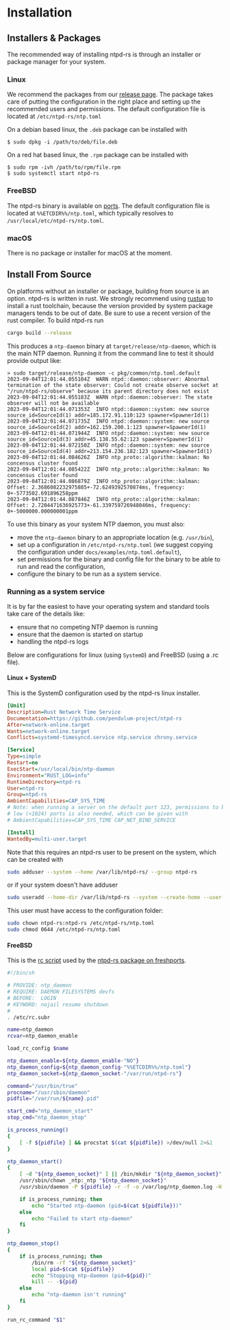 # Installation

## Installers & Packages

The recommended way of installing ntpd-rs is through an installer or package manager for your system.

### Linux

We recommend the packages from our [release page](https://github.com/pendulum-project/ntpd-rs/releases). The package takes care of putting the configuration in the right place and setting up the recommended users and permissions. The default configuration file is located at `/etc/ntpd-rs/ntp.toml`

On a debian based linux, the `.deb` package can be installed with
```console
$ sudo dpkg -i /path/to/deb/file.deb
```

On a red hat based linux, the `.rpm` package can be installed with
```console
$ sudo rpm -ivh /path/to/rpm/file.rpm
$ sudo systemctl start ntpd-rs
```

### FreeBSD

The ntpd-rs binary is available on [ports](https://www.freshports.org/net/ntpd-rs/). The default configuration file is located at `%%ETCDIR%%/ntp.toml`, which typically resolves to `/usr/local/etc/ntpd-rs/ntp.toml`.

### macOS

There is no package or installer for macOS at the moment.

## Install From Source

On platforms without an installer or package, building from source is an option.
ntpd-rs is written in rust. We strongly recommend using [rustup] to install a
rust toolchain, because the version provided by system package managers tends to
be out of date. Be sure to use a recent version of the rust compiler. To build
ntpd-rs run

```sh
cargo build --release
```

This produces a `ntp-daemon` binary at `target/release/ntp-daemon`, which is the
main NTP daemon. Running it from the command line to test it should provide output like:

```
> sudo target/release/ntp-daemon -c pkg/common/ntp.toml.default
2023-09-04T12:01:44.055104Z  WARN ntpd::daemon::observer: Abnormal termination of the state observer: Could not create observe socket at "/run/ntpd-rs/observe" because its parent directory does not exist
2023-09-04T12:01:44.055183Z  WARN ntpd::daemon::observer: The state observer will not be available
2023-09-04T12:01:44.071353Z  INFO ntpd::daemon::system: new source source_id=SourceId(1) addr=185.172.91.110:123 spawner=SpawnerId(1)
2023-09-04T12:01:44.071735Z  INFO ntpd::daemon::system: new source source_id=SourceId(2) addr=162.159.200.1:123 spawner=SpawnerId(1)
2023-09-04T12:01:44.071944Z  INFO ntpd::daemon::system: new source source_id=SourceId(3) addr=45.138.55.62:123 spawner=SpawnerId(1)
2023-09-04T12:01:44.072150Z  INFO ntpd::daemon::system: new source source_id=SourceId(4) addr=213.154.236.182:123 spawner=SpawnerId(1)
2023-09-04T12:01:44.084626Z  INFO ntp_proto::algorithm::kalman: No concensus cluster found
2023-09-04T12:01:44.085422Z  INFO ntp_proto::algorithm::kalman: No concensus cluster found
2023-09-04T12:01:44.086879Z  INFO ntp_proto::algorithm::kalman: Offset: 2.3686082232975885+-72.6249392570874ms, frequency: 0+-5773502.691896258ppm
2023-09-04T12:01:44.087846Z  INFO ntp_proto::algorithm::kalman: Offset: 2.7204471636925773+-61.339759726948046ms, frequency: 0+-5000000.000000001ppm
```

To use this binary as your system NTP daemon, you must also:

- move the `ntp-daemon` binary to an appropriate location (e.g. `/usr/bin`),
- set up a configuration in `/etc/ntpd-rs/ntp.toml` (we suggest copying the configuration under `docs/examples/ntp.toml.default`),
- set permissions for the binary and config file for the binary to be able to run and read the configuration,
- configure the binary to be run as a system service.

### Running as a system service

It is by far the easiest to have your operating system and standard tools take care of the details like:

- ensure that no competing NTP daemon is running
- ensure that the daemon is started on startup
- handling the ntpd-rs logs

Below are configurations for linux (using `SystemD`) and FreeBSD (using a .rc file).

#### Linux + SystemD

This is the SystemD configuration used by the ntpd-rs linux installer.

```ini
[Unit]
Description=Rust Network Time Service
Documentation=https://github.com/pendulum-project/ntpd-rs
After=network-online.target
Wants=network-online.target
Conflicts=systemd-timesyncd.service ntp.service chrony.service

[Service]
Type=simple
Restart=no
ExecStart=/usr/local/bin/ntp-daemon
Environment="RUST_LOG=info"
RuntimeDirectory=ntpd-rs
User=ntpd-rs
Group=ntpd-rs
AmbientCapabilities=CAP_SYS_TIME
# Note: when running a server on the default port 123, permissions to bind to
# low (<1024) ports is also needed, which can be given with
# AmbientCapabilities=CAP_SYS_TIME CAP_NET_BIND_SERVICE

[Install]
WantedBy=multi-user.target
```

Note that this requires an ntpd-rs user to be present on the system, which can be created with
```sh
sudo adduser --system --home /var/lib/ntpd-rs/ --group ntpd-rs
```
or if your system doesn't have adduser
```sh
sudo useradd --home-dir /var/lib/ntpd-rs --system --create-home --user-group ntpd-rs
```

This user must have access to the configuration folder:
```sh
sudo chown ntpd-rs:ntpd-rs /etc/ntpd-rs/ntp.toml
sudo chmod 0644 /etc/ntpd-rs/ntp.toml
```

#### FreeBSD

This is the [rc script](https://github.com/freebsd/freebsd-ports/blob/main/net/ntpd-rs/files/ntp_daemon.in) used by the [ntpd-rs package on freshports](https://www.freshports.org/net/ntpd-rs/).

```sh
#!/bin/sh

# PROVIDE: ntp_daemon
# REQUIRE: DAEMON FILESYSTEMS devfs
# BEFORE:  LOGIN
# KEYWORD: nojail resume shutdown
#
. /etc/rc.subr

name=ntp_daemon
rcvar=ntp_daemon_enable

load_rc_config $name

ntp_daemon_enable=${ntp_daemon_enable-"NO"}
ntp_daemon_config=${ntp_daemon_config-"%%ETCDIR%%/ntp.toml"}
ntp_daemon_socket=${ntp_daemon_socket-"/var/run/ntpd-rs"}

command="/usr/bin/true"
procname="/usr/sbin/daemon"
pidfile="/var/run/${name}.pid"

start_cmd="ntp_daemon_start"
stop_cmd="ntp_daemon_stop"

is_process_running()
{
	[ -f ${pidfile} ] && procstat $(cat ${pidfile}) >/dev/null 2>&1
}

ntp_daemon_start()
{
	[ -d "${ntp_daemon_socket}" ] || /bin/mkdir "${ntp_daemon_socket}"
	/usr/sbin/chown _ntp:_ntp "${ntp_daemon_socket}"
	/usr/sbin/daemon -P ${pidfile} -r -f -o /var/log/ntp_daemon.log -H %%PREFIX%%/bin/ntp-daemon --config "${ntp_daemon_config}"

	if is_process_running; then
		echo "Started ntp-daemon (pid=$(cat ${pidfile}))"
	else
		echo "Failed to start ntp-daemon"
	fi
}

ntp_daemon_stop()
{
	if is_process_running; then
		/bin/rm -rf "${ntp_daemon_socket}"
		local pid=$(cat ${pidfile})
		echo "Stopping ntp-daemon (pid=${pid})"
		kill -- -${pid}
	else
		echo "ntp-daemon isn't running"
	fi
}

run_rc_command "$1"
```

[rustup]: https://rustup.rs
